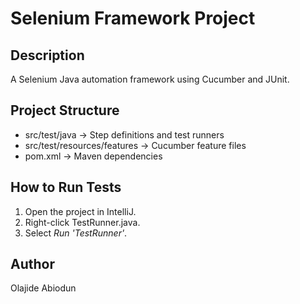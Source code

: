 # Selenium Framework Project

## Description
A Selenium Java automation framework using Cucumber and JUnit.

## Project Structure
- src/test/java → Step definitions and test runners
- src/test/resources/features → Cucumber feature files
- pom.xml → Maven dependencies

## How to Run Tests
1. Open the project in IntelliJ.
2. Right-click TestRunner.java.
3. Select *Run 'TestRunner'*.

## Author
Olajide Abiodun
